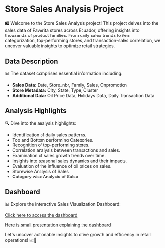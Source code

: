 # Store Sales Analysis Project

🛍️ Welcome to the Store Sales Analysis project! This project delves into the sales data of Favorita stores across Ecuador, offering insights into thousands of product families. From daily sales trends to item categorization, top-performing stores, and transaction-sales correlation, we uncover valuable insights to optimize retail strategies.

## Data Description

📊 The dataset comprises essential information including:

- **Sales Data:** Date, Store_nbr, Family, Sales, Onpromotion
- **Store Metadata:** City, State, Type, Cluster
- **Additional Data:** Oil Price Data, Holidays Data, Daily Transaction Data

## Analysis Highlights

🔍 Dive into the analysis highlights:

- Identification of daily sales patterns.
- Top and Bottom performing Categories.
- Recognition of top-performing stores.
- Correlation analysis between transactions and sales.
- Examination of sales growth trends over time.
- Insights into seasonal sales dynamics and their impacts.
- Evaluation of the influence of oil prices on sales.
- Storewise Analysis of Sales
- Category wise Analysis of Salse

## Dashboard

📊 Explore the interactive Sales Visualization Dashboard:

[Click here to access the dashboard](https://mdusttrees19.shinyapps.io/Visualization_component2/)

[Here is small presentation explaining the dashboard](https://youtu.be/UsSip75vEcY6HQ41N)

Let's uncover actionable insights to drive growth and efficiency in retail operations! 📈💼
